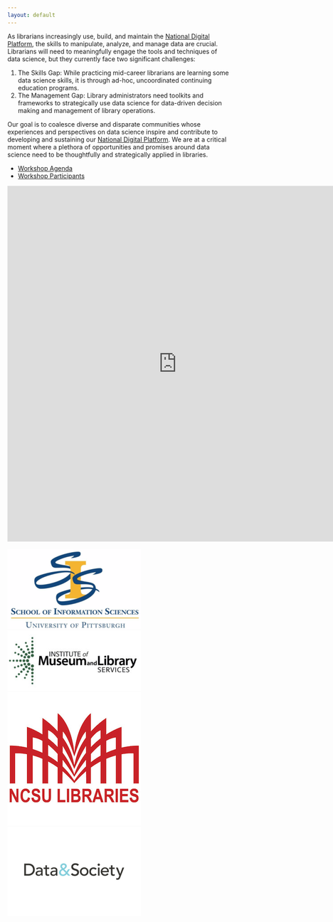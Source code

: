 ```yaml
---
layout: default
---
```


As librarians increasingly use, build, and maintain the [National Digital Platform](https://www.imls.gov/issues/national-issues/national-digital-platform), the skills to manipulate, analyze, and manage data are crucial. Librarians will need to meaningfully engage the tools and techniques of data science, but they currently face two significant challenges:

1. The Skills Gap: While practicing mid­-career librarians are learning some data science skills, it is through ad­-hoc, uncoordinated continuing education programs.
2. The Management Gap: Library administrators need toolkits and frameworks to strategically use data science for data­-driven decision making and management of library operations.

Our goal is to coalesce diverse and disparate communities whose experiences and perspectives on data science inspire and contribute to developing and sustaining our [National Digital Platform](https://www.imls.gov/issues/national-issues/national-digital-platform). We are at a critical moment where a plethora of opportunities and promises around data science need to be thoughtfully and strategically applied in libraries.

* [Workshop Agenda](/agenda/)
* [Workshop Participants](/participants/)

<iframe src="https://docs.google.com/forms/d/e/1FAIpQLSfR5ICMkkwdEkOOIkDi0g0uaIhrwXkRN0MvQDDgo3BgtYEY-Q/viewform?embedded=true" width="760" height="800" frameborder="0" marginheight="0" marginwidth="0">Loading...</iframe>

![SIS Logo](/images/sis.png) ![IMLS Logo](/images/imls.jpg) ![NSCU Logo](/images/ncsu.jpeg) ![Data and Society Logo](/images/d&s.png)
